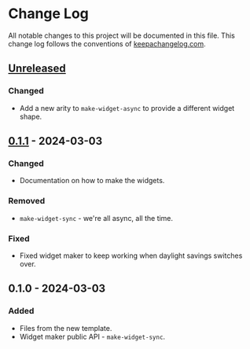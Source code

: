 # Change Log
All notable changes to this project will be documented in this file. This change log follows the conventions of [keepachangelog.com](http://keepachangelog.com/).

## [Unreleased]
### Changed
- Add a new arity to `make-widget-async` to provide a different widget shape.

## [0.1.1] - 2024-03-03
### Changed
- Documentation on how to make the widgets.

### Removed
- `make-widget-sync` - we're all async, all the time.

### Fixed
- Fixed widget maker to keep working when daylight savings switches over.

## 0.1.0 - 2024-03-03
### Added
- Files from the new template.
- Widget maker public API - `make-widget-sync`.

[Unreleased]: https://sourcehost.site/your-name/medical-card/compare/0.1.1...HEAD
[0.1.1]: https://sourcehost.site/your-name/medical-card/compare/0.1.0...0.1.1

